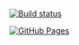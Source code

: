 

[![Build status](https://ci.appveyor.com/api/projects/status/OlegKumachev/eventprocessing?svg=true)](https://ci.appveyor.com/project/OlegKumachev/HTML-form.git)


[![GitHub Pages](https://img.shields.io/badge/GitHub_Pages-Link-blue)](https://olegkumachev.github.io/HTML-form.git/)
